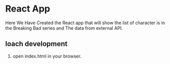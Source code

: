 # React App

Here We Have Created the React app that will show the list of character is in the Breaking Bad series and The data from external API.

## loach development  
1. open index.html in your browser.
